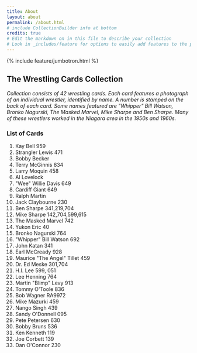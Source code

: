 ```yaml
---
title: About
layout: about
permalink: /about.html
# include CollectionBuilder info at bottom
credits: true
# Edit the markdown on in this file to describe your collection
# Look in _includes/feature for options to easily add features to the page
---
```


{% include feature/jumbotron.html %}

## The Wrestling Cards Collection
*Collection consists of 42 wrestling cards. Each card features a photograph of an individual wrestler, identified by name. A number is stamped on the back of each card. Some names featured are "Whipper" Bill Watson, Bronko Nagurski, The Masked Marvel, Mike Sharpe and Ben Sharpe. Many of these wrestlers worked in the Niagara area in the 1950s and 1960s.*
 
 ### List of Cards
 1. Kay Bell 959
 2. Strangler Lewis 471
 3. Bobby Becker
 4. Terry McGinnis 834
 5. Larry Moquin 458
 6. Al Lovelock
 7. "Wee" Willie Davis 649
 8. Cardiff Giant 649
 9. Ralph Martin
 10. Jack Claybourne 230
 11. Ben Sharpe 341,219,704
 12. Mike Sharpe 142,704,599,615
 13. The Masked Marvel 742
 14. Yukon Eric 40
 15. Bronko Nagurski 764
 16. "Whipper" Bill Watson 692
 17. John Katan 341
 18. Earl McCready 928
 19. Maurice "The Angel" Tillet 459
 20. Dr. Ed Meske 301,704
 21. H.I. Lee 599, 051
 22. Lee Henning 764
 23. Martin "Blimp" Levy 913
 24. Tommy O'Toole 836
 25. Bob Wagner RA9972
 26. Mike Mazurki 459
 27. Nango Singh 439
 28. Sandy O'Donnell 095
 29. Pete Petersen 630
 30. Bobby Bruns 536
 31. Ken Kenneth 119
 32. Joe Corbett 139
 33. Dan O'Connor 230
